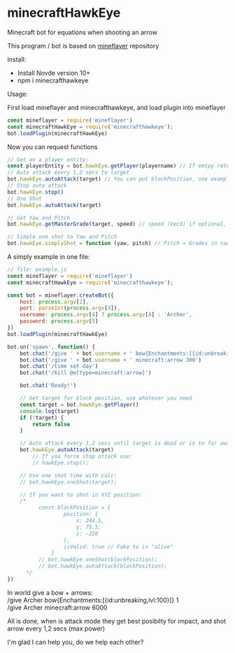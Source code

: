 # minecraftHawkEye
Minecraft bot for equations when shooting an arrow

This program / bot is based on <a href="https://github.com/PrismarineJS/mineflayer" target="_blank">mineflayer</a> repository

Install:
- Install Novde version 10+
- npm i minecrafthawkeye


Usage: 

First load mineflayer and minecrafthawkeye, and load plugin into mineflayer
```js
const mineflayer = require('mineflayer')
const minecraftHawkEye = require('minecrafthawkeye');
bot.loadPlugin(minecraftHawkEye)
```

Now you can request functions
```js
// Get an a player entity:
const playerEntity = bot.hawkEye.getPlayer(playername) // If emtpy return first player found
// Auto attack every 1,2 secs to target
bot.hawkEye.autoAttack(target) // You can put blockPosition, see example,
// Stop auto attack
bot.hawkEye.stop()
// One Shot
bot.hawkEye.autoAttack(target)

// Get Yaw and Pitch
bot.hawkEye.getMasterGrade(target, speed) // speed (Vec3) if optional, but this is use for calc the intersection between arrow and new target position

// Simple one shot to Yaw and Pitch
bot.hawkEye.simplyShot = function (yaw, pitch) // Pitch = Grades in radians
```

A simply example in one file:

```js
// file: example.js
const mineflayer = require('mineflayer')
const minecraftHawkEye = require('minecrafthawkeye');

const bot = mineflayer.createBot({
    host: process.argv[2],
    port: parseInt(process.argv[3]),
    username: process.argv[4] ? process.argv[4] : 'Archer',
    password: process.argv[5]
})
bot.loadPlugin(minecraftHawkEye)

bot.on('spawn', function() {
    bot.chat('/give ' + bot.username + ' bow{Enchantments:[{id:unbreaking,lvl:100}]} 1')
    bot.chat('/give ' + bot.username + ' minecraft:arrow 300')
    bot.chat('/time set day')
    bot.chat('/kill @e[type=minecraft:arrow]')

    bot.chat('Ready!')

    // Get target for block position, use whatever you need
    const target = bot.hawkEye.getPlayer()
    console.log(target)
    if (!target) {
        return false
    }

    // Auto attack every 1,2 secs until target is dead or is to far away
    bot.hawkEye.autoAttack(target)
        // If you force stop attack use:
        // hawkEye.stop();

    // Use one shot time with calc:
    // bot.hawkEye.oneShot(target);

    // If you want to shot in XYZ position:
    /*
          const blockPosition = {
                  position: {
                      x: 244.5,
                      y: 75.5,
                      z: -220
                  },
                  isValid: true // Fake to is "alive"
              }
          // bot.hawkEye.oneShot(blockPosition);
          // bot.hawkEye.autoAttack(blockPosition);
      */
})
```

In world give a bow + arrows: \
/give Archer bow{Enchantments:[{id:unbreaking,lvl:100}]} 1 \
/give Archer minecraft:arrow 6000

All is done, when is attack mode they get best posibilty for impact, and shot arrow every 1,2 secs (max power)

I'm glad I can help you, do we help each other?

